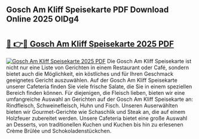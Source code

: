 ## Gosch Am Kliff Speisekarte PDF Download Online 2025 OlDg4

# <h2><a href="http://gc5kkdn.nevu.top/?p=Gosch+Am+Kliff+Speisekarte">🔗 👉🔴 Gosch Am Kliff Speisekarte 2025 PDF</a></h2>

[![Gosch Am Kliff Speisekarte 2025 PDF](https://i.imgur.com/dBaPXMq.png)](http://gc5kkdn.nevu.top/?p=Gosch+Am+Kliff+Speisekarte)
Die Gosch Am Kliff Speisekarte ist nicht nur eine Liste von Gerichten in einem Restaurant oder Café, sondern bietet auch die Möglichkeit, ein köstliches und für Ihren Geschmack geeignetes Gericht auszuwählen. Auf der Gosch Am Kliff Speisekarte unserer Cafeteria finden Sie viele frische Salate, die Sie in einem speziellen Bereich finden können. Für diejenigen, die Fleisch lieben, bieten wir eine umfangreiche Auswahl an Gerichten auf der Gosch Am Kliff Speisekarte an: Rindfleisch, Schweinefleisch, Huhn und Fisch. Unseren Auserwählten bieten wir Gourmet-Gerichte wie Schaschlik und Steak an, die auf einem Holzfeuer zubereitet werden. Unsere Cafeteria bietet eine große Auswahl an Desserts, von traditionellen Kuchen und Kuchen bis hin zu erlesenen Crème Brûlée und Schokoladenstückchen.
